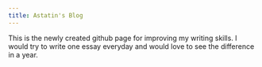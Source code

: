 ```yaml
---
title: Astatin's Blog
---
```


This is the newly created github page for improving my writing skills. I would try to write one essay everyday and would love to see the difference in a year.
